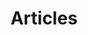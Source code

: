 ---
layout: posts
permalink: /articles/
title: "Articles"
tagline: A List of Posts
tags: [articles, technology, software engineering, computer science, functional programming]
image:
    feature: search-header.jpg
---